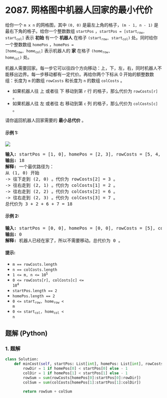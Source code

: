 # 2087. 网格图中机器人回家的最小代价
给你一个 `m x n` 的网格图，其中 `(0, 0)` 是最左上角的格子，`(m - 1, n - 1)` 是最右下角的格子。给你一个整数数组 `startPos` ，<code>startPos = [start<sub>row</sub>, start<sub>col</sub>]</code> 表示 **初始** 有一个 **机器人** 在格子 <code>(start<sub>row</sub>, start<sub>col</sub>)</code> 处。同时给你一个整数数组 `homePos` ，<code>homePos = [home<sub>row</sub>, home<sub>col</sub>]</code> 表示机器人的 **家** 在格子 <code>(home<sub>row</sub>, home<sub>col</sub>)</code> 处。

机器人需要回家。每一步它可以往四个方向移动：上，下，左，右，同时机器人不能移出边界。每一步移动都有一定代价。再给你两个下标从 0 开始的额整数数组：长度为 `m` 的数组 `rowCosts`  和长度为 `n` 的数组 `colCosts` 。

* 如果机器人往 上 或者往 下 移动到第 `r` 行 的格子，那么代价为 `rowCosts[r]` 。
* 如果机器人往 左 或者往 右 移动到第 `c` 列 的格子，那么代价为 `colCosts[c]` 。

请你返回机器人回家需要的 **最小总代价** 。

#### 示例 1:
![](https://assets.leetcode.com/uploads/2021/10/11/eg-1.png)
<pre>
<strong>输入:</strong> startPos = [1, 0], homePos = [2, 3], rowCosts = [5, 4, 3], colCosts = [8, 2, 6, 7]
<strong>输出:</strong> 18
<strong>解释:</strong> 一个最优路径为：
从 (1, 0) 开始
-> 往下走到 (2, 0) 。代价为 rowCosts[2] = 3 。
-> 往右走到 (2, 1) 。代价为 colCosts[1] = 2 。
-> 往右走到 (2, 2) 。代价为 colCosts[2] = 6 。
-> 往右走到 (2, 3) 。代价为 colCosts[3] = 7 。
总代价为 3 + 2 + 6 + 7 = 18
</pre>

#### 示例 2:
<pre>
<strong>输入:</strong> startPos = [0, 0], homePos = [0, 0], rowCosts = [5], colCosts = [26]
<strong>输出:</strong> 0
<strong>解释:</strong> 机器人已经在家了，所以不需要移动。总代价为 0 。
</pre>

#### 提示:
* `m == rowCosts.length`
* `n == colCosts.length`
* <code>1 <= m, n <= 10<sup>5</sup></code>
* <code>0 <= rowCosts[r], colCosts[c] <= 10<sup>4</sup></code>
* `startPos.length == 2`
* `homePos.length == 2`
* <code>0 <= start<sub>row</sub>, home<sub>row</sub> < m</code>
* <code>0 <= start<sub>col</sub>, home<sub>col</sub> < n</code>

## 题解 (Python)

### 1. 题解
```Python
class Solution:
    def minCost(self, startPos: List[int], homePos: List[int], rowCosts: List[int], colCosts: List[int]) -> int:
        rowDir = 1 if homePos[0] < startPos[0] else - 1
        colDir = 1 if homePos[1] < startPos[1] else - 1
        rowSum = sum(rowCosts[homePos[0]:startPos[0]:rowDir])
        colSum = sum(colCosts[homePos[1]:startPos[1]:colDir])

        return rowSum + colSum
```

